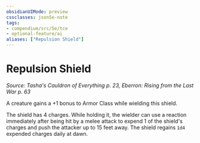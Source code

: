 ```yaml
---
obsidianUIMode: preview
cssclasses: json5e-note
tags:
- compendium/src/5e/tce
- optional-feature/ai
aliases: ["Repulsion Shield"]
---
```

# Repulsion Shield
*Source: Tasha's Cauldron of Everything p. 23, Eberron: Rising from the Last War p. 63* 

A creature gains a +1 bonus to Armor Class while wielding this shield.

The shield has 4 charges. While holding it, the wielder can use a reaction immediately after being hit by a melee attack to expend 1 of the shield's charges and push the attacker up to 15 feet away. The shield regains `1d4` expended charges daily at dawn.